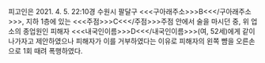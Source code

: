피고인은 2021. 4. 5. 22:10경 수원시 팔달구 <<<구아래주소>>>B<<</구아래주소>>>, 지하 1층에 있는 <<<주점>>>C<<</주점>>>주점 안에서 술을 마시던 중, 위 업소의 종업원인 피해자 <<<내국인이름>>>D<<</내국인이름>>>(여, 52세)에게 같이 나가자고 제안하였으나 피해자가 이를 거부하였다는 이유로 피해자의 왼쪽 뺨을 오른손으로 1회 때려 폭행하였다.